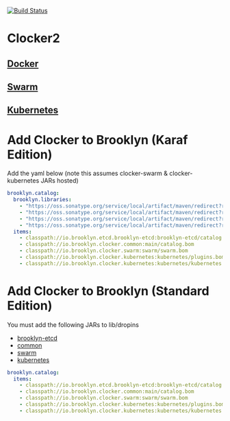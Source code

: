 [![Build Status](https://travis-ci.org/brooklyncentral/clocker.svg?branch=master)](https://travis-ci.org/brooklyncentral/clocker)

Clocker2
=======
## [Docker](./common/src/main/resources/docker/)

## [Swarm](./swarm/src/main/resources/swarm/)

## [Kubernetes](./kubernetes/src/main/resources/kubernetes/)


# Add Clocker to Brooklyn (Karaf Edition)

Add the yaml below (note this assumes clocker-swarm & clocker-kubernetes JARs hosted)

```yaml
brooklyn.catalog:
  brooklyn.libraries:
    - "https://oss.sonatype.org/service/local/artifact/maven/redirect?r=snapshots&g=io.brooklyn.etcd&a=brooklyn-etcd&v=2.3.0-SNAPSHOT"
    - "https://oss.sonatype.org/service/local/artifact/maven/redirect?r=releases&g=io.brooklyn.clocker&a=common&v=2.0.0"
    - "https://oss.sonatype.org/service/local/artifact/maven/redirect?r=releases&g=io.brooklyn.clocker&a=swarm&v=2.0.0"
    - "https://oss.sonatype.org/service/local/artifact/maven/redirect?r=releases&g=io.brooklyn.clocker&a=kubernetes&v=2.0.0"
  items:
    - classpath://io.brooklyn.etcd.brooklyn-etcd:brooklyn-etcd/catalog.bom
    - classpath://io.brooklyn.clocker.common:main/catalog.bom
    - classpath://io.brooklyn.clocker.swarm:swarm/swarm.bom
    - classpath://io.brooklyn.clocker.kubernetes:kubernetes/plugins.bom
    - classpath://io.brooklyn.clocker.kubernetes:kubernetes/kubernetes.bom
```

# Add Clocker to Brooklyn (Standard Edition)

You must add the following JARs to lib/dropins
* [brooklyn-etcd](https://oss.sonatype.org/service/local/artifact/maven/redirect?r=snapshots&g=io.brooklyn.etcd&a=brooklyn-etcd&v=2.3.0-SNAPSHOT)
* [common](https://oss.sonatype.org/service/local/artifact/maven/redirect?r=releases&g=io.brooklyn.clocker&a=common&v=2.0.0) 
* [swarm](https://oss.sonatype.org/service/local/artifact/maven/redirect?r=releases&g=io.brooklyn.clocker&a=swarm&v=2.0.0) 
* [kubernetes](https://oss.sonatype.org/service/local/artifact/maven/redirect?r=releases&g=io.brooklyn.clocker&a=kubernetes&v=2.0.0) 

```yaml
brooklyn.catalog:
  items:
    - classpath://io.brooklyn.etcd.brooklyn-etcd:brooklyn-etcd/catalog.bom
    - classpath://io.brooklyn.clocker.common:main/catalog.bom
    - classpath://io.brooklyn.clocker.swarm:swarm/swarm.bom
    - classpath://io.brooklyn.clocker.kubernetes:kubernetes/plugins.bom
    - classpath://io.brooklyn.clocker.kubernetes:kubernetes/kubernetes.bom
```
